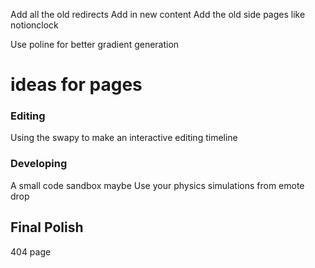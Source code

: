 Add all the old redirects
Add in new content
Add the old side pages like notionclock

Use poline for better gradient generation

# ideas for pages

### Editing

Using the swapy to make an interactive editing timeline

### Developing

A small code sandbox maybe
Use your physics simulations from emote drop

## Final Polish

404 page
